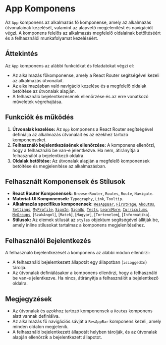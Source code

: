 # App Komponens

Az `App` komponens az alkalmazás fő komponense, amely az alkalmazás útvonalainak kezelését, valamint az alapvető megjelenítést és navigációt végzi. A komponens felelős az alkalmazás megfelelő oldalainak betöltéséért és a felhasználói munkafolyamat kezeléséért.

## Áttekintés

Az `App` komponens az alábbi funkciókat és feladatokat végzi el:

- Az alkalmazás főkomponense, amely a React Router segítségével kezeli az alkalmazás útvonalait.
- Az alkalmazásban való navigáció kezelése és a megfelelő oldalak betöltése az útvonalak alapján.
- A felhasználó bejelentkezésének ellenőrzése és az erre vonatkozó műveletek végrehajtása.

## Funkciók és működés

1. **Útvonalak kezelése:** Az `App` komponens a React Router segítségével definiálja az alkalmazás útvonalait és az ezekhez tartozó komponenseket.
2. **Felhasználó bejelentkezésének ellenőrzése:** A komponens ellenőrzi, hogy a felhasználó be van-e jelentkezve. Ha nem, átirányítja a felhasználót a bejelentkező oldalra.
3. **Oldalak betöltése:** Az útvonalak alapján a megfelelő komponensek betöltése és megjelenítése az alkalmazásban.

## Felhasznált Komponensek és Stílusok

- **React Router Komponensek:** `BrowserRouter`, `Routes`, `Route`, `Navigate`.
- **Material-UI Komponensek:** `Typography`, `Link`, `Tooltip`.
- **Alkalmazás specifikus komponensek:** [`ResAppBar`](ResAppBar.md), [`FirstPage`](FirstPage.md), [`AboutUs`](AboutUs.md), [`Settings`](Settings.md), [`MyProfile`](MyProfile.md), [`SignIn`](SignIn.md), [`SignUp`](SignUp.md), [`Tests`](FirstPage.md), [`LearnMore`](LearnMore.md), [`Curriculums`](Curriculums.md), [`MyGroups`](MyGroups.md), [`SzakAngol`], [`Matek`], [`Magyar`], [`Tortenelem`], [`Informatika`].
- **Stílusok:** Az elemek stílusát az `styles` objektum segítségével állítják be, amely inline stílusokat tartalmaz a komponens megjelenítéséhez.

## Felhasználói Bejelentkezés

A felhasználó bejelentkezését a komponens az alábbi módon ellenőrzi:

- A felhasználó bejelentkezett állapotát egy állapotban (`isLoggedIn`) tárolja.
- Az útvonalak definiálásakor a komponens ellenőrzi, hogy a felhasználó be van-e jelentkezve. Ha nincs, átirányítja a felhasználót a bejelentkező oldalra.

## Megjegyzések

- Az útvonalak és azokhoz tartozó komponensek a `Routes` komponens alatt vannak definiálva.
- Az alkalmazás fő navigációs sávját a `ResAppBar` komponens kezeli, amely minden oldalon megjelenik.
- A felhasználó bejelentkezett állapotát helyben tárolják, és az útvonalak alapján ellenőrzik a bejelentkezett állapotot.

